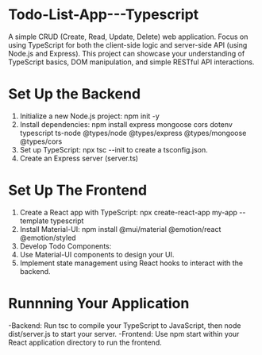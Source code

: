 # Todo-List-App---Typescript
A simple CRUD (Create, Read, Update, Delete) web application. Focus on using TypeScript for both the client-side logic and server-side API (using Node.js and Express). This project can showcase your understanding of TypeScript basics, DOM manipulation, and simple RESTful API interactions.

# Set Up the Backend
1) Initialize a new Node.js project: npm init -y
2) Install dependencies: npm install express mongoose cors dotenv typescript ts-node @types/node @types/express @types/mongoose @types/cors
3) Set up TypeScript: npx tsc --init to create a tsconfig.json.
4) Create an Express server (server.ts)

# Set Up The Frontend
1) Create a React app with TypeScript: npx create-react-app my-app --template typescript
2) Install Material-UI: npm install @mui/material @emotion/react @emotion/styled
3) Develop Todo Components:
4) Use Material-UI components to design your UI.
5) Implement state management using React hooks to interact with the backend.

# Runnning Your Application
-Backend: Run tsc to compile your TypeScript to JavaScript, then node dist/server.js to start your server.
-Frontend: Use npm start within your React application directory to run the frontend.

